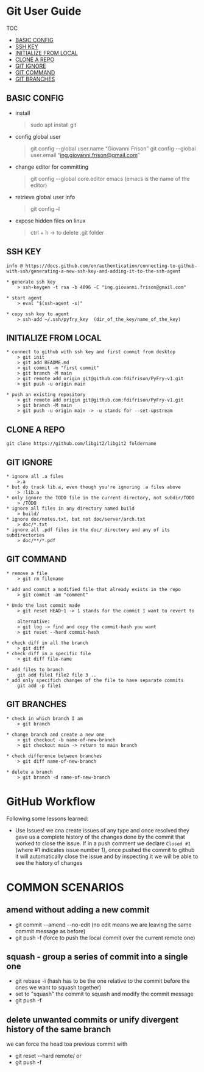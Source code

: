 <h1>Git User Guide</h1>

TOC

- [BASIC CONFIG](#basic-config)
- [SSH KEY](#ssh-key)
- [INITIALIZE FROM LOCAL](#initialize-from-local)
- [CLONE A REPO](#clone-a-repo)
- [GIT IGNORE](#git-ignore)
- [GIT COMMAND](#git-command)
- [GIT BRANCHES](#git-branches)

## BASIC CONFIG

- install
    > sudo apt install git

- config global user
    > git config --global user.name “Giovanni Frison”
    > git config --global user.email “ing.giovanni.frison@gmail.com”

- change editor for committing
    > git config --global core.editor emacs (emacs is the name of the editor)

- retrieve global user info
    > git config –l

- expose hidden files on linux
    > ctrl + h → to delete .git folder

## SSH KEY

    info @ https://docs.github.com/en/authentication/connecting-to-github-with-ssh/generating-a-new-ssh-key-and-adding-it-to-the-ssh-agent

    * generate ssh key
        > ssh-keygen -t rsa -b 4096 -C "ing.giovanni.frison@gmail.com"
    
    * start agent
        > eval "$(ssh-agent -s)"

    * copy ssh key to agent
        > ssh-add ~/.ssh/pyfry_key  (dir_of_the_key/name_of_the_key)

## INITIALIZE FROM LOCAL

    * connect to github with ssh key and first commit from desktop
        > git init
        > git add README.md
        > git commit -m "first commit"
        > git branch -M main
        > git remote add origin git@github.com:fdifrison/PyFry-v1.git
        > git push -u origin main

    * push an existing repository
        > git remote add origin git@github.com:fdifrison/PyFry-v1.git
        > git branch -M main
        > git push -u origin main -> -u stands for --set-upstream

## CLONE A REPO

    git clone https://github.com/libgit2/libgit2 foldername

## GIT IGNORE

    * ignore all .a files
        >.a
    * but do track lib.a, even though you're ignoring .a files above
        > !lib.a
    * only ignore the TODO file in the current directory, not subdir/TODO
        > /TODO
    * ignore all files in any directory named build
        > build/
    * ignore doc/notes.txt, but not doc/server/arch.txt
        > doc/*.txt
    * ignore all .pdf files in the doc/ directory and any of its subdirectories
        > doc/**/*.pdf

## GIT COMMAND

    * remove a file
        > git rm filename

    * add and commit a modified file that already exists in the repo
        > git commit -am "comment"

    * Undo the last commit made
        > git reset HEAD~1 -> 1 stands for the commit I want to revert to

        alternative:
        > git log -> find and copy the commit-hash you want
        > git reset --hard commit-hash
        
    * check diff in all the branch
        > git diff
    * check diff in a specific file
        > git diff file-name

    * add files to branch
        git add file1 file2 file 3 ..
    * add only specifich changes of the file to have separate commits
        git add -p file1

## GIT BRANCHES

    * check in which branch I am
        > git branch
    
    * change branch and create a new one
        > git checkout -b name-of-new-branch
        > git checkout main -> return to main branch

    * check difference between branches
        > git diff name-of-new-branch

    * delete a branch
        > git branch -d name-of-new-branch

# GitHub Workflow

Following some lessons learned:

- Use Issues! we cna create issues of any type and once resolved they gave us a complete history of the changes done by the commit that worked to close the issue. If in a push comment we declare `Closed #1` (where #1 indicates issue number 1), once pushed the commit to github it will automatically close the issue and by inspecting it we will be able to  see the history of changes

# COMMON SCENARIOS

## amend without adding a new commit

- git commit --amend --no-edit (no edit means we are leaving the same commit message as before)
- git push -f (force to push the local commit over the current remote one)

## squash - group a series of commit into a single one

- git rebase -i <hash> (hash has to be the one relative to the commit before the ones we want to squash together)
- set to "squash" the commit to squash and modify the commit message
- git push -f

## delete unwanted commits or unify divergent history of the same branch

we can force the head toa previous commit with
- git reset --hard remote/<branch> or <remote-hash>
- git push -f